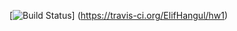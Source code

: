 [![Build Status](https://travis-ci.org/ElifHangul/hw1.svg?branch=master)]
(https://travis-ci.org/ElifHangul/hw1) 
